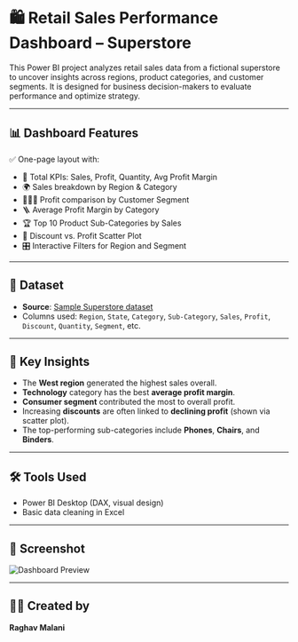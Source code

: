 
# 🛍️ Retail Sales Performance Dashboard – Superstore

This Power BI project analyzes retail sales data from a fictional superstore to uncover insights across regions, product categories, and customer segments. It is designed for business decision-makers to evaluate performance and optimize strategy.

---

## 📊 Dashboard Features

✅ One-page layout with:

- 📌 Total KPIs: Sales, Profit, Quantity, Avg Profit Margin  
- 🌍 Sales breakdown by Region & Category  
- 🧑‍🤝‍🧑 Profit comparison by Customer Segment  
- 🪜 Average Profit Margin by Category  
- 🏆 Top 10 Product Sub-Categories by Sales  
- 🎯 Discount vs. Profit Scatter Plot  
- 🎛️ Interactive Filters for Region and Segment

---

## 📁 Dataset

- **Source**: [Sample Superstore dataset](https://www.kaggle.com/datasets/vivek468/superstore-dataset-final)
- Columns used:
  `Region`, `State`, `Category`, `Sub-Category`, `Sales`, `Profit`, `Discount`, `Quantity`, `Segment`, etc.

---

## 🧠 Key Insights

- The **West region** generated the highest sales overall.
- **Technology** category has the best **average profit margin**.
- **Consumer segment** contributed the most to overall profit.
- Increasing **discounts** are often linked to **declining profit** (shown via scatter plot).
- The top-performing sub-categories include **Phones**, **Chairs**, and **Binders**.

---

## 🛠️ Tools Used

- Power BI Desktop (DAX, visual design)
- Basic data cleaning in Excel

---

## 📸 Screenshot

![Dashboard Preview](<img width="2180" height="1222" alt="image" src="https://github.com/user-attachments/assets/0916c286-4b42-456b-a643-a6467439fc28" />
)

---

## 👨‍💻 Created by

**Raghav Malani**  
